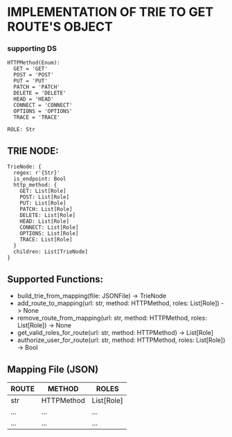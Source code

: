# IMPLEMENTATION OF TRIE TO GET ROUTE'S OBJECT

### supporting DS

```
HTTPMethod(Enum):
  GET = 'GET'
  POST = 'POST'
  PUT = 'PUT'
  PATCH = 'PATCH'
  DELETE = 'DELETE'
  HEAD = 'HEAD'
  CONNECT = 'CONNECT'
  OPTIONS = 'OPTIONS'
  TRACE = 'TRACE'
```
```
ROLE: Str
```

## TRIE NODE:
```
TrieNode: {
  regex: r'{Str}'
  is_endpoint: Bool
  http_method: {
    GET: List[Role]
    POST: List[Role]
    PUT: List[Role]
    PATCH: List[Role]
    DELETE: List[Role]
    HEAD: List[Role]
    CONNECT: List[Role]
    OPTIONS: List[Role]
    TRACE: List[Role]
  }
  children: List[TrieNode]
}
```

## Supported Functions:
- build_trie_from_mapping(file: JSONFile) -> TrieNode
- add_route_to_mapping(url: str, method: HTTPMethod, roles: List[Role]) -> None
- remove_route_from_mapping(url: str, method: HTTPMethod, roles: List[Role]) -> None
- get_valid_roles_for_route(url: str, method: HTTPMethod) -> List[Role]
- authorize_user_for_route(url: str, method: HTTPMethod, roles: List[Role]) -> Bool

## Mapping File (JSON)
ROUTE | METHOD | ROLES
--- | --- | ---
str | HTTPMethod | List[Role]
... | ... | ...
... | ... | ...
